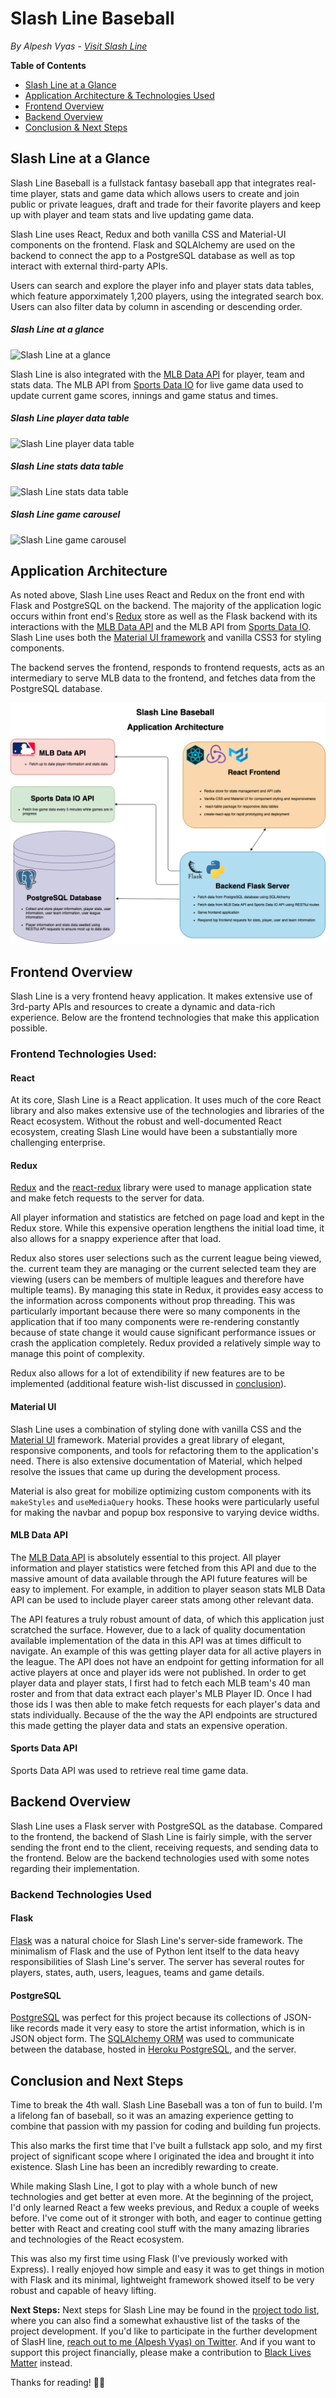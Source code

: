 # Slash Line Baseball

_By Alpesh Vyas - [Visit Slash Line](http://slashlinebaseball.herokuapp.com/)_

**Table of Contents**

-   [Slash Line at a Glance](#slashline-at-a-glance)
-   [Application Architecture & Technologies Used](#application-architecture)
-   [Frontend Overview](#frontend-overview)
-   [Backend Overview](#backend-overview)
-   [Conclusion & Next Steps](#conclusion-and-next-steps)

## Slash Line at a Glance

Slash Line Baseball is a fullstack fantasy baseball app that integrates real-time player, stats and game data which allows users to create and join public or private leagues, draft and trade for their favorite players and keep up with player and team stats and live updating game data.

Slash Line uses React, Redux and both vanilla CSS and Material-UI components on the frontend. Flask and SQLAlchemy are used on the backend to connect the app to a PostgreSQL database as well as top interact with external third-party APIs.

Users can search and explore the player info and player stats data tables, which feature apporximately 1,200 players, using the integrated search box. Users can also filter data by column in ascending or descending order.

##### Slash Line at a glance

![Slash Line at a glance](/readme-resources/rappa-mappa-demo-1.gif)

Slash Line is also integrated with the [MLB Data API](https://appac.github.io/mlb-data-api-docs/) for player, team and stats data. The MLB API from [Sports Data IO](https://sportsdata.io/developers/api-documentation/mlb) for live game data used to update current game scores, innings and game status and times.

##### Slash Line player data table

![Slash Line player data table](/readme_resources/players_table_demo_1.gif)

##### Slash Line stats data table

![Slash Line stats data table](/readme-resources/rappa-mappa-demo-2.gif)

##### Slash Line game carousel

![Slash Line game carousel](/readme-resources/rappa-mappa-demo-2.gif)

## Application Architecture

As noted above, Slash Line uses React and Redux on the front end with Flask and PostgreSQL on the backend. The majority of the application logic occurs within front end's [Redux](https://redux.js.org/) store as well as the Flask backend with its interactions with the [MLB Data API](https://appac.github.io/mlb-data-api-docs/) and the MLB API from [Sports Data IO](https://sportsdata.io/developers/api-documentation/mlb). Slash Line uses both the [Material UI framework](https://material-ui.com/) and vanilla CSS3 for styling components.

The backend serves the frontend, responds to frontend requests, acts as an intermediary to serve MLB data to the frontend, and fetches data from the PostgreSQL database.

![Slash Line application architecture](https://github.com/alpvyas/slash-line/blob/main/db_images/slashline_architecture.png)

## Frontend Overview

Slash Line is a very frontend heavy application. It makes extensive use of 3rd-party APIs and resources to create a dynamic and data-rich experience. Below are the frontend technologies that make this application possible.

### Frontend Technologies Used:

#### React

At its core, Slash Line is a React application. It uses much of the core React library and also makes extensive use of the technologies and libraries of the React ecosystem. Without the robust and well-documented React ecosystem, creating Slash Line would have been a substantially more challenging enterprise.

#### Redux

[Redux](https://redux.js.org/) and the [react-redux](https://react-redux.js.org/) library were used to manage application state and make fetch requests to the server for data.

All player information and statistics are fetched on page load and kept in the Redux store. While this expensive operation lengthens the initial load time, it also allows for a snappy experience after that load.

Redux also stores user selections such as the current league being viewed, the. current team they are managing or the current selected team they are viewing (users can be members of multiple leagues and therefore have multiple teams). By managing this state in Redux, it provides easy access to the information across components without prop threading. This was particularly important because there were so many components in the application that if too many components were re-rendering constantly because of state change it would cause significant performance issues or crash the application completely. Redux provided a relatively simple way to manage this point of complexity.

Redux also allows for a lot of extendibility if new features are to be implemented (additional feature wish-list discussed in [conclusion](#conclusion-and-next-steps)).

#### Material UI

Slash Line uses a combination of styling done with vanilla CSS and the [Material UI](https://material-ui.com/) framework. Material provides a great library of elegant, responsive components, and tools for refactoring them to the application's need. There is also extensive documentation of Material, which helped resolve the issues that came up during the development process.

Material is also great for mobilize optimizing custom components with its `makeStyles` and `useMediaQuery` hooks. These hooks were particularly useful for making the navbar and popup box responsive to varying device widths.

#### MLB Data API

The [MLB Data API](https://developers.google.com/maps/documentation/javascript/tutorial) is absolutely essential to this project. All player information and player statistics were fetched from this API and due to the massive amount of data available through the API future features will be easy to implement. For example, in addition to player season stats MLB Data API can be used to include player career stats among other relevant data. 

The API features a truly robust amount of data, of which this application just scratched the surface. However, due to a lack of quality documentation available implementation of the data in this API was at times difficult to navigate. An example of this was getting player data for all active players in the league. The API does not have an endpoint for getting information for all active players at once and player ids were not published. In order to get player data and player stats, I first had to fetch each MLB team's 40 man roster and from that data extract each player's MLB Player ID. Once I had those ids I was then able to make fetch requests for each player's data and stats individually. Because of the the way the API endpoints are structured this made getting the player data and stats an expensive operation. 

#### Sports Data API

Sports Data API was used to retrieve real time game data.  

## Backend Overview

Slash Line uses a Flask server with PostgreSQL as the database. Compared to the frontend, the backend of Slash Line is fairly simple, with the server sending the front end to the client, receiving requests, and sending data to the frontend. Below are the backend technologies used with some notes regarding their implementation.

### Backend Technologies Used

#### Flask

[Flask](https://expressjs.com/) was a natural choice for Slash Line's server-side framework. The minimalism of Flask and the use of Python lent itself to the data heavy responsibilities of Slash Line's server. The server has several routes for players, states, auth, users, leagues, teams and game details.

#### PostgreSQL

[PostgreSQL](https://www.mongodb.com/) was perfect for this project because its collections of JSON-like records made it very easy to store the artist information, which is in JSON object form. The [SQLAlchemy ORM](https://mongoosejs.com/) was used to communicate between the database, hosted in [Heroku PostgreSQL](https://www.mongodb.com/cloud/atlas), and the server.


## Conclusion and Next Steps

Time to break the 4th wall. Slash Line Baseball was a ton of fun to build. I'm a lifelong fan of baseball, so it was an amazing experience getting to combine that passion with my passion for coding and building fun projects.

This also marks the first time that I've built a fullstack app solo, and my first project of significant scope where I originated the idea and brought it into existence. Slash Line has been an incredibly rewarding to create.

While making Slash Line, I got to play with a whole bunch of new technologies and get better at even more. At the beginning of the project, I'd only learned React a few weeks previous, and Redux a couple of weeks before. I've come out of it stronger with both, and eager to continue getting better with React and creating cool stuff with the many amazing libraries and technologies of the React ecosystem.

This was also my first time using Flask (I've previously worked with Express). I really enjoyed how simple and easy it was to get things in motion with Flask and its minimal, lightweight framework showed itself to be very robust and capable of heavy lifting.

**Next Steps:** Next steps for Slash Line may be found in the [project todo list](https://github.com/bpmutter/RappaMappa/blob/master/project-todos.md), where you can also find a somewhat exhaustive list of the tasks of the project development. If you'd like to participate in the further development of SlasH line, [reach out to me (Alpesh Vyas) on Twitter](https://twitter.com/alpvyas). And if you want to support this project financially, please make a contribution to [Black Lives Matter](https://secure.actblue.com/donate/ms_blm_homepage_2019) instead.

Thanks for reading! ✌🏽
